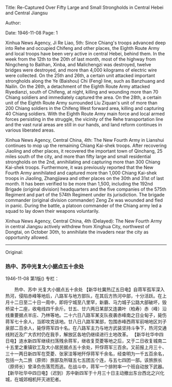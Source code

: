 Title: Re-Captured Over Fifty Large and Small Strongholds in Central Hebei and Central Jiangsu

Author:

Date: 1946-11-08
Page: 1

Xinhua News Agency, Ji Re Liao, 5th: Since Chiang's troops advanced deep into Rehe and occupied Chifeng and other places, the Eighth Route Army and local troops have been very active in central Hebei, behind them. In the week from the 12th to the 20th of last month, most of the highway from Ningcheng to Balihan, Xinba, and Malichengzi was destroyed, twelve bridges were destroyed, and more than 4,000 kilograms of electric wire were collected. On the 25th and 26th, a certain unit attacked important strongholds along the Ye (Baishou) Chi (Feng) line, such as Banzhuang and Nailin. On the 26th, a detachment of the Eighth Route Army attacked Riyedianzi, south of Chifeng, at night, killing and wounding more than 70 Chiang soldiers and immediately captured the area. On the 28th, a certain unit of the Eighth Route Army surrounded Liu Ziquan's unit of more than 200 Chiang soldiers in the Chifeng West forward area, killing and capturing 40 Chiang soldiers. With the Eighth Route Army main force and local armed forces persisting in the struggle, the vicinity of the Rehe transportation line and the vast rural areas are still in our hands, and land reform continues in various liberated areas.

Xinhua News Agency, Central China, 4th: The New Fourth Army in Lianshui continues to mop up the remaining Chiang Kai-shek troops. After recovering Jiaoling and other places, it recovered the important town of Qinchang, 25 miles south of the city, and more than fifty large and small residential strongholds on the 2nd, annihilating and capturing more than 300 Chiang Kai-shek troops. Furthermore, it was previously reported that the New Fourth Army annihilated and captured more than 1,000 Chiang Kai-shek troops in Jiaoling, Zhangjiawa and other places on the 30th and 31st of last month. It has been verified to be more than 1,500, including the 192nd Brigade (original division) headquarters and the five companies of the 575th Regiment and part of the 574th Regiment under its jurisdiction. The brigade commander (original division commander) Zeng Ze was wounded and fled in panic. During the battle, a platoon commander of the Chiang army led a squad to lay down their weapons voluntarily.

Xinhua News Agency, Central China, 4th (Delayed): The New Fourth Army in central Jiangsu actively withdrew from Xinghua City, northwest of Dongtai, on October 30th, to annihilate the invaders near the city as opportunity allowed.



<hr /> 

Original: 


### 热中、苏中光复大小据点五十余处

1946-11-08
第1版()
专栏：

　　热中、苏中
    光复大小据点五十余处
    【新华社冀热辽五日电】自蒋军孤军深入热河，侵陷赤峰等地后，八路军与地方部队，在其后方热河中部，十分活跃。在上月十二日至二十日一周中，即将宁城至八里罕，新霸、马力城子公路大部破坏，毁桥梁十二座，收电线四千余斤。廿五、廿六两日某部又连袭叶（柏寿）赤（峰）沿线重要据点半庄、乃林等地。二十六日八路军某支队夜袭赤峰南之日业甸子，毙伤蒋军七十余人，当即攻克该地。廿八日八路军某部，包围赤峰西蒋军前哨地区刘子泉部二百余人，毙俘蒋军四十名。在八路军主力与地方武装坚持斗争下，热河交通线附近及广大农村仍在我手，解放区各地仍继续进行土地改革。
    【新华社华中四日电】涟水新四军继续扫荡残余蒋军，继收复茭菱等地之后，又于二日收复城南二十五里之重镇钦工及大小居民据点五十余处，歼俘蒋军三百余。又前报上月三十、三十一两日新四军在茭菱、张家洼等地歼俘蒋军千余名，经查明为一千五百余名，包括一九二旅（原师）旅部及所辖五七五团五个连，与五七四团一部。该旅旅长（原师长）曾泽负伤落荒而逃。在战斗中，蒋军一个排附率一个班自动放下武器。
    【新华社华中四日电】（迟到）苏中新四军于十月三十日主动撤出东台西北之兴化城，在城郊相机歼灭进犯者。
